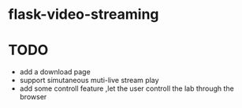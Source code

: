 flask-video-streaming
=====================

# TODO
+ add a download page 
+ support simutaneous muti-live stream play 
+ add some controll feature ,let the user controll the lab through the browser
